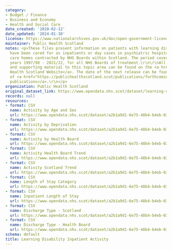 ```yaml
---
category:
- Budget / Finance
- Business and Economy
- Health and Social Care
date_created: '2020-02-12'
date_updated: '2024-01-30'
license: https://www.nationalarchives.gov.uk/doc/open-government-licence/version/3/
maintainer: Public Health Scotland
notes: <p>These files present information on patients with learning disabilities who
  have been cared for as inpatients or day cases in psychiatric hospitals and certain
  care homes contracted by NHS Boards within Scotland. The period covered is financial
  years 1997/98 - 2021/22, for all NHS Boards of treatment.\r\n\r\nAll publications
  and supporting material to this topic area can be found on the <a href="https://publichealthscotland.scot/publications/learning-disability-inpatient-activity/">Public
  Health Scotland Website</a>. The date of the next release can be found on our list
  of <a href="https://publichealthscotland.scot/publications/forthcoming-publications/">forthcoming
  publications</a>.\r\n</p>
organization: Public Health Scotland
original_dataset_link: https://www.opendata.nhs.scot/dataset/learning-disability-inpatient-activity
records: null
resources:
- format: CSV
  name: Activity by Age and Sex
  url: https://www.opendata.nhs.scot/dataset/a2b1a9d1-6e75-48b4-b4eb-038519870f53/resource/5df5775b-da6d-4e28-a293-4bf1fa27cdce/download/learning-disability-age-sex-2017-2022.csv
- format: CSV
  name: Activity by Deprivation
  url: https://www.opendata.nhs.scot/dataset/a2b1a9d1-6e75-48b4-b4eb-038519870f53/resource/e359f032-3bee-4d42-a788-b2a54d15729b/download/learning-disability-deprivation-analysis-2017-2022.csv
- format: CSV
  name: Activity by Health Board
  url: https://www.opendata.nhs.scot/dataset/a2b1a9d1-6e75-48b4-b4eb-038519870f53/resource/eaa3af2b-9907-4db5-b765-d5fcf3c41cbc/download/learning-disability-health-board-analysis-2017-2022.csv
- format: CSV
  name: Activity Health Board Trend
  url: https://www.opendata.nhs.scot/dataset/a2b1a9d1-6e75-48b4-b4eb-038519870f53/resource/f38aa75c-4429-4a41-8eaa-2696c17b21cd/download/learning-disability-health-board-trends-1997-2022.csv
- format: CSV
  name: Activity Scotland Trend
  url: https://www.opendata.nhs.scot/dataset/a2b1a9d1-6e75-48b4-b4eb-038519870f53/resource/629fa980-f2e1-4b82-bb1a-d10e909c6703/download/learning-disability-scotland-trends-1997-2022.csv
- format: CSV
  name: Length of Stay Category
  url: https://www.opendata.nhs.scot/dataset/a2b1a9d1-6e75-48b4-b4eb-038519870f53/resource/aeaf91af-80d7-4cd8-b6fa-f81efeaaf547/download/learning-disability-los-analysis-2017-2022.csv
- format: CSV
  name: Inpatient Length of Stay
  url: https://www.opendata.nhs.scot/dataset/a2b1a9d1-6e75-48b4-b4eb-038519870f53/resource/5ac08840-e9a0-4886-8246-e1277a2a6679/download/learning-disability-inpatient-los-analysis-2017-2022.csv
- format: CSV
  name: Discharge Type - Scotland
  url: https://www.opendata.nhs.scot/dataset/a2b1a9d1-6e75-48b4-b4eb-038519870f53/resource/6181ac07-9837-4ada-890f-1e470d0ceafb/download/learning-disability-discharge-type-analysis-2017-2022.csv
- format: CSV
  name: Discharge Type - Health Board
  url: https://www.opendata.nhs.scot/dataset/a2b1a9d1-6e75-48b4-b4eb-038519870f53/resource/e04257cb-a3d8-42e0-a6a8-0b7d6e975758/download/learning-disability-regular-discharges-analysis-2017-2022.csv
schema: default
title: Learning Disability Inpatient Activity
---
```

